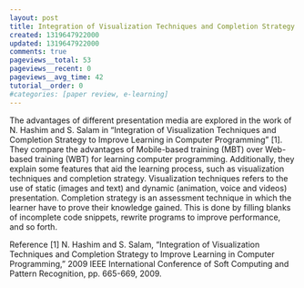 ```yaml
---
layout: post
title: Integration of Visualization Techniques and Completion Strategy to Improve Learning in Computer Programming
created: 1319647922000
updated: 1319647922000
comments: true
pageviews__total: 53
pageviews__recent: 0
pageviews__avg_time: 42
tutorial__order: 0
#categories: [paper review, e-learning]
---
```

The advantages of different presentation media are explored in the work of N. Hashim and S. Salam in “Integration of Visualization Techniques and Completion Strategy to Improve Learning in Computer Programming” [1]. They compare the advantages of Mobile-based training (MBT) over Web-based training (WBT) for learning computer programming. Additionally, they explain some features that aid the learning process, such as visualization techniques and completion strategy. Visualization techniques refers to the use of static (images and text) and dynamic (animation, voice and videos) presentation. Completion strategy is an assessment technique in which the learner have to prove their knowledge gained. This is done by filling blanks of incomplete code snippets, rewrite programs to improve performance, and so forth.
<!--More-->

Reference
[1] N. Hashim and S. Salam, “Integration of Visualization Techniques and Completion Strategy to Improve Learning in Computer Programming,” 2009 IEEE International Conference of Soft Computing and Pattern Recognition, pp. 665-669, 2009.
